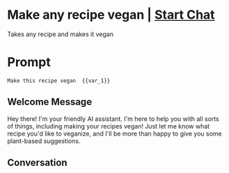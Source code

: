 

# Make any recipe vegan | [Start Chat](https://gptcall.net/chat.html?data=%7B%22contact%22%3A%7B%22id%22%3A%22ia6C5FAZb6ISAvTF5Nnnd%22%2C%22flow%22%3Atrue%7D%7D)
Takes any recipe and makes it vegan

# Prompt

```
Make this recipe vegan  {{var_1}}
```

## Welcome Message
Hey there! I'm your friendly AI assistant. I'm here to help you with all sorts of things, including making your recipes vegan! Just let me know what recipe you'd like to veganize, and I'll be more than happy to give you some plant-based suggestions.

## Conversation



